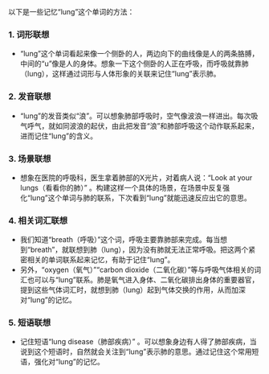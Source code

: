 以下是一些记忆“lung”这个单词的方法：

### 1. 词形联想
 - “lung”这个单词看起来像一个侧卧的人，两边向下的曲线像是人的两条胳膊，中间的“u”像是人的身体。想象一下这个侧卧的人正在呼吸，而呼吸就靠肺（lung），这样通过词形与人体形象的关联来记住“lung”表示肺。

### 2. 发音联想
 - “lung”的发音类似“浪”。可以想象肺部呼吸时，空气像波浪一样进出。每次吸气呼气，就如同波浪的起伏，由此把发音“浪”和肺部呼吸这个动作联系起来，进而记住“lung”的含义。

### 3. 场景联想
 - 想象在医院的呼吸科，医生拿着肺部的X光片，对着病人说：“Look at your lungs（看看你的肺）” 。构建这样一个具体的场景，在场景中反复强化“lung”这个单词与肺的联系，下次看到“lung”就能迅速反应出它的意思。

### 4. 相关词汇联想
 - 我们知道“breath（呼吸）”这个词，呼吸主要靠肺部来完成。每当想到“breath”，就联想到肺（lung），因为没有肺就无法正常呼吸。把这两个紧密相关的单词联系起来记忆，有助于记住“lung”。
 - 另外，“oxygen（氧气）”“carbon dioxide（二氧化碳）”等与呼吸气体相关的词汇也可以与“lung”联系。肺是氧气进入身体、二氧化碳排出身体的重要器官，提到这些气体词汇时，就想到肺（lung）起到气体交换的作用，从而加深对“lung”的记忆。 

### 5. 短语联想
 - 记住短语“lung disease（肺部疾病）” 。可以想象身边有人得了肺部疾病，当说到这个短语时，自然就会关注到“lung”表示肺的意思。通过记住这个常用短语，强化对“lung”的记忆。 